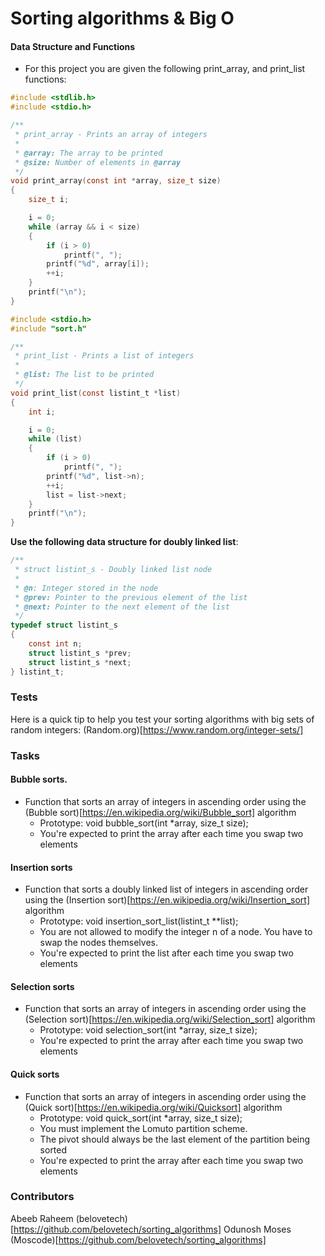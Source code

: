 # Sorting algorithms & Big O

#### Data Structure and Functions

- For this project you are given the following print_array, and print_list functions:

```C
#include <stdlib.h>
#include <stdio.h>

/**
 * print_array - Prints an array of integers
 *
 * @array: The array to be printed
 * @size: Number of elements in @array
 */
void print_array(const int *array, size_t size)
{
    size_t i;

    i = 0;
    while (array && i < size)
    {
        if (i > 0)
            printf(", ");
        printf("%d", array[i]);
        ++i;
    }
    printf("\n");
}
```

```C
#include <stdio.h>
#include "sort.h"

/**
 * print_list - Prints a list of integers
 *
 * @list: The list to be printed
 */
void print_list(const listint_t *list)
{
    int i;

    i = 0;
    while (list)
    {
        if (i > 0)
            printf(", ");
        printf("%d", list->n);
        ++i;
        list = list->next;
    }
    printf("\n");
}
```

**Use the following data structure for doubly linked list**:

```C
/**
 * struct listint_s - Doubly linked list node
 *
 * @n: Integer stored in the node
 * @prev: Pointer to the previous element of the list
 * @next: Pointer to the next element of the list
 */
typedef struct listint_s
{
    const int n;
    struct listint_s *prev;
    struct listint_s *next;
} listint_t;
```

### Tests

Here is a quick tip to help you test your sorting algorithms with big sets of random integers: (Random.org)[https://www.random.org/integer-sets/]

### Tasks

#### Bubble sorts.

- Function that sorts an array of integers in ascending order using the (Bubble sort)[https://en.wikipedia.org/wiki/Bubble_sort] algorithm
  - Prototype: void bubble_sort(int \*array, size_t size);
  - You're expected to print the array after each time you swap two elements

#### Insertion sorts

- Function that sorts a doubly linked list of integers in ascending order using the (Insertion sort)[https://en.wikipedia.org/wiki/Insertion_sort] algorithm
  - Prototype: void insertion_sort_list(listint_t \*\*list);
  - You are not allowed to modify the integer n of a node. You have to swap the nodes themselves.
  - You're expected to print the list after each time you swap two elements

#### Selection sorts

- Function that sorts an array of integers in ascending order using the (Selection sort)[https://en.wikipedia.org/wiki/Selection_sort] algorithm
  - Prototype: void selection_sort(int \*array, size_t size);
  - You're expected to print the array after each time you swap two elements

#### Quick sorts

- Function that sorts an array of integers in ascending order using the (Quick sort)[https://en.wikipedia.org/wiki/Quicksort] algorithm
  - Prototype: void quick_sort(int \*array, size_t size);
  - You must implement the Lomuto partition scheme.
  - The pivot should always be the last element of the partition being sorted
  - You're expected to print the array after each time you swap two elements

### Contributors

Abeeb Raheem (belovetech)[https://github.com/belovetech/sorting_algorithms]
Odunosh Moses (Moscode)[https://github.com/belovetech/sorting_algorithms]
